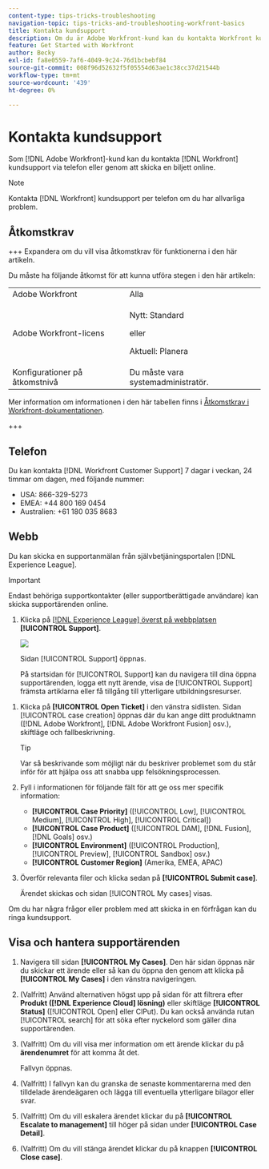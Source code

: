 ```yaml
---
content-type: tips-tricks-troubleshooting
navigation-topic: tips-tricks-and-troubleshooting-workfront-basics
title: Kontakta kundsupport
description: Om du är Adobe Workfront-kund kan du kontakta Workfront kundsupport per telefon eller genom att skicka en anmälan online. I den här artikeln finns anvisningar om hur du kontaktar kundsupport och hur du visar och hanterar dina supportärenden.
feature: Get Started with Workfront
author: Becky
exl-id: fa8e0559-7af6-4049-9c24-76d1bcbebf84
source-git-commit: 008f96d52632f5f05554d63ae1c38cc37d21544b
workflow-type: tm+mt
source-wordcount: '439'
ht-degree: 0%

---
```


# Kontakta kundsupport

<!--Audited: 12/2023-->

<!--
<p>(We need to keep this as a standalone article. It is linked in multiple articles and FAQs.)</p>
-->

Som [!DNL Adobe Workfront]-kund kan du kontakta [!DNL Workfront] kundsupport via telefon eller genom att skicka en biljett online.

>[!NOTE]
>
>Kontakta [!DNL Workfront] kundsupport per telefon om du har allvarliga problem.

## Åtkomstkrav

+++ Expandera om du vill visa åtkomstkrav för funktionerna i den här artikeln.

Du måste ha följande åtkomst för att kunna utföra stegen i den här artikeln:

<table style="table-layout:auto"> 
 <col> 
 <col> 
 <tbody> 
  <tr> 
   <td role="rowheader">Adobe Workfront</td> 
   <td>Alla</td> 
  </tr> 
  <tr> 
  <tr> 
   <td role="rowheader">Adobe Workfront-licens</td> 
   <td><p>Nytt: Standard</p>
       <p>eller</p>
       <p>Aktuell: Planera</p></td>
  </tr> 
  </tr> 
  <tr> 
   <td role="rowheader">Konfigurationer på åtkomstnivå</td> 
   <td>Du måste vara systemadministratör.</td>
  </tr> 
 </tbody> 
</table>

Mer information om informationen i den här tabellen finns i [Åtkomstkrav i Workfront-dokumentationen](/help/quicksilver/administration-and-setup/add-users/access-levels-and-object-permissions/access-level-requirements-in-documentation.md).

+++

## Telefon

Du kan kontakta [!DNL Workfront Customer Support] 7 dagar i veckan, 24 timmar om dagen, med följande nummer:

* USA: 866-329-5273
* EMEA: +44 800 169 0454
* Australien: +61 180 035 8683

<!--Old numbers - before 2/10/2025:

* US: 844-306-HELP(4357)
* EMEA: +44 1256 274200
* Australia: +61 1800 849259

-->

## Webb

Du kan skicka en supportanmälan från självbetjäningsportalen [!DNL Experience League].

>[!IMPORTANT]
>
>Endast behöriga supportkontakter (eller supportberättigade användare) kan skicka supportärenden online.


1. Klicka på [[!DNL Experience League] överst på webbplatsen ](https://experienceleague.adobe.com)**[!UICONTROL Support]**.

   ![](assets/experience-league-top-navigation-with-support-highlighted.png)

   Sidan [!UICONTROL Support] öppnas.

   På startsidan för [!UICONTROL Support] kan du navigera till dina öppna supportärenden, logga ett nytt ärende, visa de [!UICONTROL Support] främsta artiklarna eller få tillgång till ytterligare utbildningsresurser.

<!--1. To submit a case, select the option **[!UICONTROL Open a support case]**, then click **[!UICONTROL Sign] In**.-->

1. Klicka på **[!UICONTROL Open Ticket]** i den vänstra sidlisten.
Sidan [!UICONTROL case creation] öppnas där du kan ange ditt produktnamn ([!DNL Adobe Workfront], [!DNL Adobe Workfront Fusion] osv.), skiftläge och fallbeskrivning.

   >[!TIP]
   >
   >Var så beskrivande som möjligt när du beskriver problemet som du står inför för att hjälpa oss att snabba upp felsökningsprocessen.


1. Fyll i informationen för följande fält för att ge oss mer specifik information:

   * **[!UICONTROL Case Priority]** ([!UICONTROL Low], [!UICONTROL Medium], [!UICONTROL High], [!UICONTROL Critical])
   * **[!UICONTROL Case Product]** ([!UICONTROL DAM], [!DNL Fusion], [!DNL Goals] osv.)
   * **[!UICONTROL Environment]** ([!UICONTROL Production], [!UICONTROL Preview], [!UICONTROL Sandbox] osv.)
   * **[!UICONTROL Customer Region]** (Amerika, EMEA, APAC)

1. Överför relevanta filer och klicka sedan på **[!UICONTROL Submit case]**.

   Ärendet skickas och sidan [!UICONTROL My cases] visas.

   <!--
   [](assets/all-cases-list-exl-support-portal.png)
   -->

Om du har några frågor eller problem med att skicka in en förfrågan kan du ringa kundsupport.


## Visa och hantera supportärenden

1. Navigera till sidan **[!UICONTROL My Cases]**. Den här sidan öppnas när du skickar ett ärende eller så kan du öppna den genom att klicka på **[!UICONTROL My Cases]** i den vänstra navigeringen.

1. (Valfritt) Använd alternativen högst upp på sidan för att filtrera efter **Produkt ([!DNL Experience Cloud] lösning)** eller skiftläge **[!UICONTROL Status]** ([!UICONTROL Open] eller ClPut). Du kan också använda rutan [!UICONTROL search] för att söka efter nyckelord som gäller dina supportärenden.

1. (Valfritt) Om du vill visa mer information om ett ärende klickar du på **ärendenumret** för att komma åt det.

   Fallvyn öppnas.

1. (Valfritt) I fallvyn kan du granska de senaste kommentarerna med den tilldelade ärendeägaren och lägga till eventuella ytterligare bilagor eller svar.

1. (Valfritt) Om du vill eskalera ärendet klickar du på **[!UICONTROL Escalate to management]** till höger på sidan under **[!UICONTROL Case Detail]**.

1. (Valfritt) Om du vill stänga ärendet klickar du på knappen **[!UICONTROL Close case]**.


<!--drafted: I took the information above from this blog post by Jon Chen (on September 13, 2022): https://experienceleaguecommunities.adobe.com/t5/workfront-blogs/how-to-submit-a-support-ticket-on-experience-league/ba-p/461737)

- this is the information that was there before - pointing to WorkfrontOne: 

If you are logged in as an Authorized Support Contact, you can contact Workfront Customer Support through the Workfront One site and create a case, formally called a ticket.

1. Log in to [**one.workfront.com**](https://one.workfront.com/) as an Authorized Support Contact.
1. On the **Home** page, click **Support**.

   ![](assets/supporthome-350x138.png)

   The Customer Support page displays.

   >[!NOTE]
   >
   >If you don't see the Support option on the Home page, you are not an Authorized Support Contact. Your Workfront administrator can contact Workfront Customer Support and request you be added an Authorized Support Contact. If you are the only Workfront administrator for your organization, contact the Workfront Support team by phone.

1. Complete the fields in the **Create a Support Case** form. All fields are required.  

   <table style="table-layout:auto">
    <tr>
        <td><strong>Subject</strong></td>
        <td>Type a brief question or explanation of the issue you are experiencing.</td>
    </tr>
    <tr>
        <td><strong>Description</strong></td>
        <td>Type a detailed description of the issue. Include as much information as possible.</td>
    </tr>
    <tr>
        <td><strong>Priority</strong></td>
        <td> </td>
    </tr>
    <tr>
        <td><strong>Case Product</strong></td>
        <td>Select the product in which you are experiencing the issue. If the issue is not related to a specific product, select None.</td>
    </tr>
    <tr>
        <td><strong>Product Area</strong></td>
        <td>Select the area of the product that best relates to the issue. If the related area is not listed in the drop-down menu, select Not Listed.</td>
    </tr>
    <tr>
        <td><strong>Environment</strong></td>
        <td>Select the environment in which the issue occurs. If you are seeing the issue in both the Production and Sandbox environments, please select Production.</td>
    </tr>
    <tr>
        <td><strong>Customer Region</strong></td>
        <td> </td>
    </tr>
   </table>

1. (Optional) Attach a file, such as an image or video file.

   1. At the bottom of the form, click **Upload File**.
   1. Click **Upload File**, then browse for and select the desired file.

      ![](assets/supportselectfile-350x368.png)

   1. Click **Done** to upload the file to the case.

1. Click **Submit** to submit the case to Workfront Customer Support.

-->


